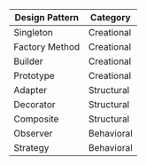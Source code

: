 | Design Pattern            | Category      |
|---------------------------|---------------|
| Singleton                 | Creational    |
| Factory Method            | Creational    |
| Builder                   | Creational    |
| Prototype                 | Creational    |
| Adapter                   | Structural    |
| Decorator                 | Structural    |
| Composite                 | Structural    |
| Observer                  | Behavioral    |
| Strategy                  | Behavioral    |
